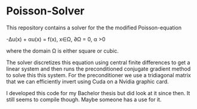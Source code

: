 # Poisson-Solver

This repository contains a solver for the the modified Poisson-equation

-Δu(x) + αu(x) = f(x),  x∈Ω, ∂Ω	= 0, α	>0

where the domain Ω	is either square or cubic.	


The solver discretizes this equation using central finite differences to get a  linear system and then
runs the preconditioned conjugate gradient method to solve this this system. 
For the preconditioner we use a tridiagonal matrix that we can efficiently invert using Cuda on a Nvidia graphic card.

I developed this code for my Bachelor thesis but did look at it since then. It still seems to compile though. Maybe someone has a use for it.


